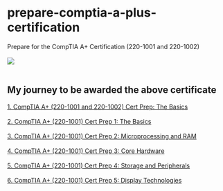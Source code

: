 # prepare-comptia-a-plus-certification
Prepare for the CompTIA A+ Certification (220-1001 and 220-1002)
<br />
<br />
<img src="CertificateOfCompletion.png"/>
<br />
<br />
## My journey to be awarded the above certificate
[1. CompTIA A+ (220-1001 and 220-1002) Cert Prep: The Basics](https://github.com/TrungNhanNguyenHuu/prepare-comptia-a-plus-certification/tree/main/comptia-a-plus-220-1001-cert-prep-0)
<br />
<br />
[2. CompTIA A+ (220-1001) Cert Prep 1: The Basics](https://github.com/TrungNhanNguyenHuu/prepare-comptia-a-plus-certification/tree/main/comptia-a-plus-220-1001-cert-prep-1)
<br />
<br />
[3. CompTIA A+ (220-1001) Cert Prep 2: Microprocessing and RAM](https://github.com/TrungNhanNguyenHuu/prepare-comptia-a-plus-certification/tree/main/comptia-a-plus-220-1001-cert-prep-2)
<br />
<br />
[4. CompTIA A+ (220-1001) Cert Prep 3: Core Hardware](https://github.com/TrungNhanNguyenHuu/prepare-comptia-a-plus-certification/tree/main/comptia-a-plus-220-1001-cert-prep-3)
<br />
<br />
[5. CompTIA A+ (220-1001) Cert Prep 4: Storage and Peripherals](https://github.com/TrungNhanNguyenHuu/prepare-comptia-a-plus-certification/tree/main/comptia-a-plus-220-1001-cert-prep-4)
<br />
<br />
[6. CompTIA A+ (220-1001) Cert Prep 5: Display Technologies](https://github.com/TrungNhanNguyenHuu/prepare-comptia-a-plus-certification/tree/main/comptia-a-plus-220-1001-cert-prep-5)
